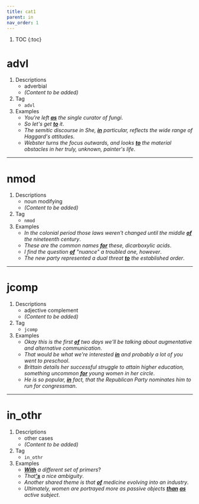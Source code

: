 ```yaml
---
title: cat1
parent: in
nav_order: 1
---
```

1. TOC
{:toc}

# advl

1. Descriptions
    - adverbial
    - *(Content to be added)*
2. Tag
    - `advl`
3. Examples
    - *You're left <ins>**as**</ins> the single curator of fungi*. 
    - *So let's get <ins>**to**</ins> it*. 
    - *The semitic discourse in She, <ins>**in**</ins> particular, reflects the wide range of Haggard's attitudes*.
    - *Webster turns the focus outwards, and looks <ins>**to**</ins> the material obstacles in her truly, unknown, painter's life*.

---

# nmod

1. Descriptions
    - noun modifying
    - *(Content to be added)*
2. Tag
    - `nmod`
3. Examples
    - *In the colonial period those laws weren't changed until the middle <ins>**of**</ins> the nineteenth century*. 
    - *These are the common names <ins>**for**</ins> these, dicarboxylic acids*. 
    - *I find the question <ins>**of**</ins> "nuance" a troubled one, however*.
    - *The new party represented a dual threat <ins>**to**</ins> the established order*.

---

# jcomp

1. Descriptions
    - adjective complement
    - *(Content to be added)*
2. Tag
    - `jcomp`
3. Examples
    - *Okay this is the first <ins>**of**</ins> two days we'll be talking about augmentative and alternative communication*. 
    - *That would be what we're interested <ins>**in**</ins> and probably a lot of you went to preschool*. 
    - *Brittain details her successful struggle to attain higher education, something uncommon <ins>**for**</ins> young women in her circle*.
    - *He is so popular, <ins>**in**</ins> fact, that the Republican Party nominates him to run for congressman*.

---

# in_othr

1. Descriptions
    - other cases
    - *(Content to be added)*
2. Tag
    - `in_othr`
3. Examples
    - *<ins>**With**</ins> a different set of primers*? 
    - *That<ins>**'s**</ins> a nice ambiguity*.
    - *Another shared theme is that <ins>**of**</ins> medicine evolving into an industry*.
    - *Ultimately, women are portrayed more as passive objects <ins>**than**</ins> <ins>**as**</ins> active subject*.

